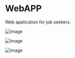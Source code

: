 # WebAPP
Web application for job seekers.

![image](https://github.com/igosw12/WebAPP/assets/63642738/1ab99ccd-7858-42c3-ae16-2350b75ff57f)

![image](https://github.com/igosw12/WebAPP/assets/63642738/102f1708-b93a-43b3-9ee4-9444e326d4ab)

![image](https://github.com/igosw12/WebAPP/assets/63642738/e838b350-6458-4336-b279-3f29a36be570)

